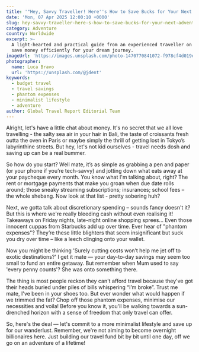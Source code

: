 ```yaml
---
title: '"Hey, Savvy Traveller! Here''s How to Save Bucks for Your Next Adventure."'
date: 'Mon, 07 Apr 2025 12:00:10 +0000'
slug: hey-savvy-traveller-here-s-how-to-save-bucks-for-your-next-adventure
category: Adventure
country: Worldwide
excerpt: >-
  A light-hearted and practical guide from an experienced traveller on how to
  save money efficiently for your dream journey.
imageUrl: 'https://images.unsplash.com/photo-1470770841072-f978cf4d019e'
photographer:
  name: Luca Bravo
  url: 'https://unsplash.com/@jdent'
keywords:
  - budget travel
  - travel savings
  - phantom expenses
  - minimalist lifestyle
  - adventure
author: Global Travel Report Editorial Team
---
```

Alright, let's have a little chat about money. It's no secret that we all love travelling - the salty sea air in your hair in Bali, the taste of croissants fresh outta the oven in Paris or maybe simply the thrill of getting lost in Tokyo’s labyrinthine streets. But hey, let's not kid ourselves - travel needs dosh and saving up can be a real bummer.

So how do you start? Well mate, it’s as simple as grabbing a pen and paper (or your phone if you’re tech-savvy) and jotting down what eats away at your paycheque every month. You know what I'm talking about, right? The rent or mortgage payments that make you groan when due date rolls around; those sneaky streaming subscriptions; insurances; school fees – the whole shebang. Now look at that list - pretty sobering huh?

Next, we gotta talk about discretionary spending – sounds fancy doesn't it? But this is where we're really bleeding cash without even realising it! Takeaways on Friday nights, late-night online shopping sprees... Even those innocent cuppas from Starbucks add up over time. Ever hear of "phantom expenses"? They’re these little blighters that seem insignificant but suck you dry over time – like a leech clinging onto your wallet.

Now you might be thinking 'Surely cutting costs won’t help me jet off to exotic destinations?' I get it mate — your day-to-day savings may seem too small to fund an entire getaway. But remember when Mum used to say 'every penny counts'? She was onto something there.

The thing is most people reckon they can't afford travel because they've got their heads buried under piles of bills whispering “I’m broke”. Trust me mate, I've been in your shoes too. But ever wonder what would happen if we trimmed the fat? Chop off those phantom expenses, minimise our necessities and voila! Before you know it, you'll be walking towards a sun-drenched horizon with a sense of freedom that only travel can offer.

So, here's the deal — let's commit to a more minimalist lifestyle and save up for our wanderlust. Remember, we're not aiming to become overnight billionaires here. Just building our travel fund bit by bit until one day, off we go on an adventure of a lifetime!
